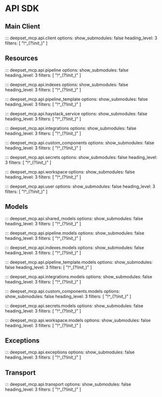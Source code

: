 # API SDK

## Main Client
::: deepset_mcp.api.client
    options:
        show_submodules: false
        heading_level: 3
        filters: [ "!^_(?!_init__)" ]

## Resources
::: deepset_mcp.api.pipeline
    options:
        show_submodules: false
        heading_level: 3
        filters: [ "!^_(?!_init__)" ]

::: deepset_mcp.api.indexes
    options:
        show_submodules: false
        heading_level: 3
        filters: [ "!^_(?!_init__)" ]

::: deepset_mcp.api.pipeline_template
    options:
        show_submodules: false
        heading_level: 3
        filters: [ "!^_(?!_init__)" ]

::: deepset_mcp.api.haystack_service
    options:
        show_submodules: false
        heading_level: 3
        filters: [ "!^_(?!_init__)" ]

::: deepset_mcp.api.integrations
    options:
        show_submodules: false
        heading_level: 3
        filters: [ "!^_(?!_init__)" ]

::: deepset_mcp.api.custom_components
    options:
        show_submodules: false
        heading_level: 3
        filters: [ "!^_(?!_init__)" ]

::: deepset_mcp.api.secrets
    options:
        show_submodules: false
        heading_level: 3
        filters: [ "!^_(?!_init__)" ]

::: deepset_mcp.api.workspace
    options:
        show_submodules: false
        heading_level: 3
        filters: [ "!^_(?!_init__)" ]

::: deepset_mcp.api.user
    options:
        show_submodules: false
        heading_level: 3
        filters: [ "!^_(?!_init__)" ]

## Models

::: deepset_mcp.api.shared_models
    options:
        show_submodules: false
        heading_level: 3
        filters: [ "!^_(?!_init__)" ]

::: deepset_mcp.api.pipeline.models
    options:
        show_submodules: false
        heading_level: 3
        filters: [ "!^_(?!_init__)" ]

::: deepset_mcp.api.indexes.models
    options:
        show_submodules: false
        heading_level: 3
        filters: [ "!^_(?!_init__)" ]

::: deepset_mcp.api.pipeline_template.models
    options:
        show_submodules: false
        heading_level: 3
        filters: [ "!^_(?!_init__)" ]

::: deepset_mcp.api.integrations.models
    options:
        show_submodules: false
        heading_level: 3
        filters: [ "!^_(?!_init__)" ]

::: deepset_mcp.api.custom_components.models
    options:
        show_submodules: false
        heading_level: 3
        filters: [ "!^_(?!_init__)" ]

::: deepset_mcp.api.secrets.models
    options:
        show_submodules: false
        heading_level: 3
        filters: [ "!^_(?!_init__)" ]

::: deepset_mcp.api.workspace.models
    options:
        show_submodules: false
        heading_level: 3
        filters: [ "!^_(?!_init__)" ]

## Exceptions

::: deepset_mcp.api.exceptions
    options:
        show_submodules: false
        heading_level: 3
        filters: [ "!^_(?!_init__)" ]

## Transport

::: deepset_mcp.api.transport
    options:
        show_submodules: false
        heading_level: 3
        filters: [ "!^_(?!_init__)" ]